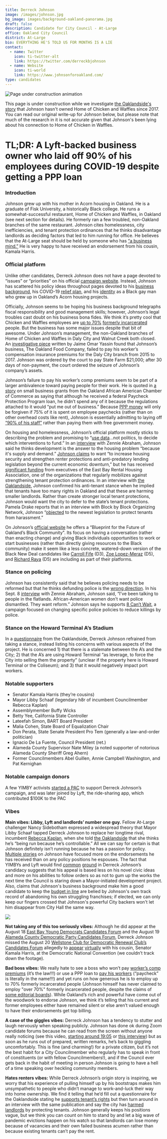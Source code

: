 ```yaml
---
title: Derreck Johnson
image: /images/johnson.jpg
bg_image: images/background-oakland-panorama.jpg
draft: false
description: Candidate for City Council - At-Large
office: Oakland City Council
district: At-Large
bio: EVERYTHING HE'S TOLD US FOR MONTHS IS A LIE
contact:
  - name: Twitter
    icon: ti-twitter-alt
    link: https://twitter.com/derreckbjohnson
  - name: Website
    icon: ti-world
    link: https://www.johnsonforoakland.com/
type: candidates
---
```

![Page under construction animation](/images/tm18j.gif "PAGE UNDER CONSTRUCTION")

This page is under construction while we investigate [the Oaklandside's story](https://oaklandside.org/2020/10/07/after-a-messy-bankruptcy-oakland-city-council-candidate-derreck-johnson-lost-ownership-of-his-restaurant/) that Johnson hasn't owned Home of Chicken and Waffles since 2017. You can read our original write-up for Johnson below, but please note that much of the research in it is not accurate given that Johnson's been lying about his connection to Home of Chicken in Waffles.

# TL;DR: A Lyft-backed business owner who laid off 90% of his employees during COVID-19 despite getting a PPP loan

### Introduction

Johnson grew up with his mother in Acorn housing in Oakland. He is a graduate of Fisk University, a historically Black college. He runs a somewhat-successful restaurant, Home of Chicken and Waffles, in Oakland (see next section for details). He formerly ran a few troubled, non-Oakland branches of the same restaurant. Johnson cites homelessness, city inefficiencies, and tenant protection ordinances that he thinks disadvantage landlords as deciding factors that led to him running for office. He believes that the At-Large seat should be held by someone who has [“a business mind.”](https://www.youtube.com/watch?v=OwaKNwXy5x8) He is very happy to have received an endorsement from his cousin, Kamala Harris.

### Official platform

Unlike other candidates, Derreck Johnson does not have a page devoted to “issues” or “priorities” on his official [campaign website](https://www.johnsonforoakland.com/). Instead, Johnson has scattered his policy ideas throughout pages devoted to his [business background](https://www.johnsonforoakland.com/about), his COVID-19 [relief plan](https://www.johnsonforoakland.com/recovery_plan), and his [identity](https://www.johnsonforoakland.com/blueprint) as a Black gay man who grew up in Oakland’s Acorn housing projects.

Officially, Johnson seems to be hoping his business background telegraphs fiscal responsibility and good management skills; however, Johnson’s legal troubles cast doubt on his business bona fides. We think it’s pretty cool that Chicken and Waffles employees are [up to 70%](https://www.johnsonforoakland.com/about) [formerly incarcerated](https://jailstojobs.org/home-of-chicken-waffles-derreck-johnson-creates-recipe-for-success/) people. But the business has some major issues despite that bit of awesome. Under Johnson’s management, the non-Oakland branches of Home of Chicken and Waffles in Daly City and Walnut Creek both closed. An [investigative piece](https://www.patreon.com/posts/council-derreck-40595481) written by Jaime Omar Yassin found that Johnson’s business, The Oakland Food Company, failed to pay his worker’s compensation insurance premiums for the Daly City branch from 2015 to 2017. Johnson was ordered by the court to pay State Farm $21,000; after 30 days of non-payment, the court ordered the seizure of Johnson’s company’s assets.

Johnson’s failure to pay his worker’s comp premiums seem to be part of a larger ambivalence toward paying people for their work. He is quoted in [a story](https://abc7news.com/small-businesses-business-grant-african-american/6201659/) on small business grants from the Oakland African American Chamber of Commerce as saying that although he received a federal Paycheck Protection Program loan, he didn’t spend any of it because the regulations attached to it would “put me out of business.” Because [PPP money](https://www.cnbc.com/2020/04/24/expert-advice-on-how-small-businesses-should-use-ppp-loans.html) will only be forgiven if 75% of it is spent on employee paychecks (rather than on other overhead costs like rent), Johnson is essentially admitting to laying off [“90% of his staff”](https://abc7news.com/small-businesses-business-grant-african-american/6201659/) rather than paying them with free government money.

On housing and homelessness, Johnson’s official platform mostly sticks to describing the problem and promising to “[use data](https://www.johnsonforoakland.com/recovery_plan)...not politics, to decide which interventions to fund.” In an [interview](https://www.youtube.com/watch?v=OwaKNwXy5x8) with Zennie Abraham, Johnson said he thinks development is the answer to the housing problem “because it's supply and demand.” [Johnson claims](https://www.johnsonforoakland.com/blueprint) to want “to increase housing security and strengthen renter protections and anti-predatory lending legislation beyond the current economic downturn,” but he has received [significant funding](https://www.patreon.com/posts/at-large-council-40894063) from executives of the East Bay Rental Housing Association, one of the organizations that regularly mobilizes against strengthening tenant protection ordinances. In an interview with [the Oaklandside](https://oaklandside.org/2020/09/25/theres-one-at-large-seat-on-oaklands-city-council-three-very-different-candidates-are-running-for-it/), Johnson confirmed his anti-tenant stance when he implied that tenants have too many rights in Oakland and that these are harming smaller landlords. Rather than create stronger local tenant protections, Johnson would want the city to defer to the state’s tenant protections. Pamela Drake reports that in an interview with Block by Block Organizing Network, Johnson “[objected](https://draketalkoakland.com/2020/08/27/1126/) to the newest legislation to protect tenants from harassment.”

On Johnson’s [official website](https://www.johnsonforoakland.com/blueprint) he offers a “Blueprint for the Future of Oakland’s Black Community". Its focus on having a conversation (rather than enacting change) and giving Black individuals opportunities to work or start businesses (rather than directly giving resources to the Black community) make it seem like a less concrete, watered-down version of the Black New Deal candidates like [Carroll Fife](https://www.oakmtg.club/candidates/carroll-fife/) (D3), [Zoe Lopez-Meraz](https://www.oakmtg.club/candidates/zoe-lopez-meraz/) (D5), and [Richard Raya](https://www.oakmtg.club/candidates/richard-santos-raya/) (D5) are including as part of their platforms.

### Stance on policing

Johnson has consistently said that he believes policing needs to be reformed but that he thinks defunding police is the [wrong direction](https://www.sfchronicle.com/bayarea/article/How-the-debate-about-police-reform-could-remake-15447760.php). In his Sept. 8 [interview](https://www.sfchronicle.com/bayarea/article/How-the-debate-about-police-reform-could-remake-15447760.php) with Zennie Abraham, Johnson said, “I've been talking to people in the flatlands. African-American women don't want police dismantled. They want reform.” Johnson says he supports [8 Can’t Wait](https://8cantwait.org/), a campaign focused on changing specific police policies to reduce killings by police.

### Stance on the Howard Terminal A’s Stadium

In a [questionnaire](https://oaklandside.org/wp-content/uploads/2020/09/Johnson-Oakland-City-Council-candidate-questionnaire.pdf) from the Oaklandside, Derreck Johnson refrained from taking a stance, instead listing his concerns with various aspects of the project. He is concerned 1) that there is a stalemate between the A’s and the City; 2) that the A’s are using Howard Terminal “as leverage, to force the City into selling them the property” (unclear if the property here is Howard Terminal or the Coliseum); and 3) that it would negatively impact port workers.

### Notable supporters

* Senator Kamala Harris (they’re cousins)
* Mayor Libby Schaaf (legendary h8r of incumbent Councilmember Rebecca Kaplan)
* Assemblymember Buffy Wicks
* Betty Yee, California State Controller
* Lateefah Simon, BART Board President
* Malia Cohen, State Board of Equalization Chair
* Don Perata, State Senate President Pro Tem (generally a law-and-order politician)
* Ignacio De La Fuente, Council President (ret.)
* Alameda County Supervisor Nate Miley (a noted supporter of notorious Alameda County Sheriff Greg Ahern)
* Former Councilmembers Abel Guillen, Annie Campbell Washington, and Pat Kernighan

### Notable campaign donors

A few YIMBY activists [started a PAC](https://www.patreon.com/posts/shape-shifting-42014068) to support Derreck Johnson’s campaign, and was later joined by Lyft, the ride-sharing app, which contributed $100K to the PAC

### Vibes

**Main vibes: Libby, Lyft and landlords’ number one guy.** Fellow At-Large challenger Nancy Sidebotham expressed a widespread theory that Mayor Libby Schaaf tapped Derreck Johnson to replace her longtime rival, incumbent [Rebecca Kaplan](https://www.oakmtg.club/candidates/rebecca-kaplan/), when she told [the Oaklandside](https://oaklandside.org/2020/09/25/theres-one-at-large-seat-on-oaklands-city-council-three-very-different-candidates-are-running-for-it/) that she thinks he’s “being run because he’s controllable.” All we can say for certain is that Johnson definitely isn’t running because he has a passion for policy. [Multiple stories](https://www.eastbayexpress.com/oakland/fundraising-wake-up-call/Content?oid=30368055%0Ahttps://ebcitizen.com/2020/08/10/gift-that-could-keep-giving-kamala-harris-endorses-oakland-at-large-candidate-derrick-johnson/) on Johnson have focused more on the endorsements he has received than on any policy positions he espouses. The fact that YIMBYs and Lyft would find [common](https://oaklandside.org/2020/09/24/lyft-backing-campaign-to-unseat-oakland-councilmember-rebecca-kaplan/) [ground](https://www.patreon.com/posts/shape-shifting-42014068) in Derreck Johnson’s candidacy suggests that his appeal is based less on his novel civic ideas and more on his abilities to follow orders so as not to gum up the works the next time the Council is staring down a Mayor-initiated development project. Also, claims that Johnson's business background make him a good candidate to keep the [budget in line](https://www.eastbaytimes.com/2020/10/01/editorial-these-five-could-steer-oakland-away-from-financial-cliff/) are belied by Johnson's own track record of abandoning his own struggling franchises; if elected, we can only keep our fingers crossed that Johnson's powerful City backers won't let him disappear from City Hall the same way.

![](/images/johnson-meme.gif)

**Not taking any of this too seriously vibes:** Although he did appear at the August 18 [East Bay Young Democrats Candidates Forum](https://www.facebook.com/watch/live/?v=773987683352218&ref=watch_permalink) and the August 19 [Alameda County Democratic Party Candidates Forum](https://www.facebook.com/watch/live/?v=1266703727012996&ref=watch_permalink), Derreck Johnson missed the August 20 [Wellstone Club for Democratic Renewal Club’s Candidates Forum](https://www.facebook.com/watch/?v=298842841421549) allegedly to [appear](https://twitter.com/hyphy_republic/status/1296288073735495681) [virtually](https://twitter.com/hyphy_republic/status/1296619266477678592) with his cousin, Senator Kamala Harris, at the Democratic National Convention (we couldn’t track down the footage).

**Bad boss vibes:** We really hate to see a boss who won’t pay [worker’s comp premiums](https://www.patreon.com/posts/council-derreck-40595481) (it’s the law!!!) or use a PPP loan to [pay his workers](https://abc7news.com/small-businesses-business-grant-african-american/6201659/) (“paycheck” is literally in the name!!!) and yet runs on how generous he is to employ up to 70% formerly incarcerated people (Johnson himself has never claimed to employ "over 70%" formerly incarcerated people, despite the claims of [some editorial boards](https://www.eastbaytimes.com/2020/10/01/editorial-these-five-could-steer-oakland-away-from-financial-cliff/)). While Oakland’s rich and powerful have come out of the woodwork to endorse Johnson, we think it’s telling that his current and former employees either have remained silent or else aren’t valued enough to have their endorsements get top billing.

**A case of the giggles vibes:** Derreck Johnson has a tendency to stutter and laugh nervously when speaking publicly. Johnson has done ok during Zoom candidate forums because he can read from the screen without anyone really noticing (see this video, [starting around 19:05](https://www.facebook.com/watch/live/?v=1266703727012996&ref=watch_permalink) or [this interview](https://abc7news.com/small-businesses-business-grant-african-american/6201659/)) but as soon as he runs out of prepared, written remarks, he’s back to giggling uncomfortably. This is fine (and charming!) for a private citizen, but it’s not the best habit for a City Councilmember who regularly has to speak in front of constituents (or with fellow Councilmembers!), and if the Council ever gets back in the habit of meeting in person Johnson is going to have a hell of a time speaking over heckling community members.

**Hates renters vibes:** While Derreck Johnson’s origin story is inspiring, we worry that his experience of pulling himself up by his bootstraps makes him unsympathetic to people who didn’t manage to work-and-luck their way into home ownership. We find it telling that he’d fill out a questionnaire for the Oaklandside stating he [supports tenant’s rights](https://oaklandside.org/wp-content/uploads/2020/09/Johnson-Oakland-City-Council-candidate-questionnaire.pdf) but then turn around in an interview with the same publication and say the city has [harmed landlords](https://oaklandside.org/2020/09/25/theres-one-at-large-seat-on-oaklands-city-council-three-very-different-candidates-are-running-for-it/) by protecting tenants. Johnson generally keeps his positions vague, but we think you can count on him to stand by and let a big wave of pandemic evictions happen on his watch so that landlords can lose money because of vacancies and their own failed business acumen rather than because existing tenants can’t pay the rent.